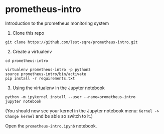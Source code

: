 # prometheus-intro
Introduction to the prometheus monitoring system

1. Clone this repo

```
git clone https://github.com/lsst-sqre/prometheus-intro.git
```

2. Create a virtualenv

```
cd prometheus-intro

virtualenv prometheus-intro -p python3
source prometheus-intro/bin/activate
pip install -r requirements.txt
```

3. Using the virtualenv in the Jupyter notebook

```
python -m ipykernel install --user --name=prometheus-intro
jupyter notebook
```

(You should now see your kernel in the Jupyter notebook menu: `Kernel -> Change kernel` and be able so switch to it.)

Open the `prometheus-intro.ipynb` notebook.
